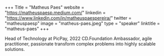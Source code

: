 +++
Title = "Matheus Paes"
website = "https://matheuspaesp.medium.com/"
linkedin = "https://www.linkedin.com/in/matheuspaespereira/"
twitter = "matheuspaesp"
image = "matheus-paes.jpeg"
type = "speaker"
linktitle = "matheus-paes"
+++


Head of Technology at PicPay, 2022 CD.Foundation Ambassador, agile practitioner, passionate transform complex problems into highly scalable solutions.